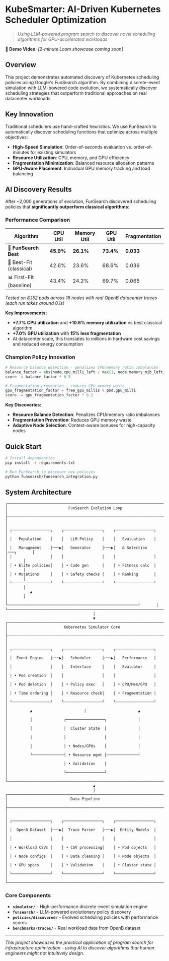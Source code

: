 # KubeSmarter: AI-Driven Kubernetes Scheduler Optimization

> *Using LLM-powered program search to discover novel scheduling algorithms for GPU-accelerated workloads*

**🎥 Demo Video**: *[2-minute Loom showcase coming soon]*

## Overview

This project demonstrates automated discovery of Kubernetes scheduling policies using Google's FunSearch algorithm. By combining discrete-event simulation with LLM-powered code evolution, we systematically discover scheduling strategies that outperform traditional approaches on real datacenter workloads.



## Key Innovation

Traditional schedulers use hand-crafted heuristics. We use FunSearch to automatically discover scheduling functions that optimize across multiple objectives:

- **High-Speed Simulation**: Order-of-seconds evaluation vs. order-of-minutes for existing simulators
- **Resource Utilization**: CPU, memory, and GPU efficiency
- **Fragmentation Minimization**: Balanced resource allocation patterns  
- **GPU-Aware Placement**: Individual GPU memory tracking and load balancing

## AI Discovery Results

After ~2,000 generations of evolution, FunSearch discovered scheduling policies that **significantly outperform classical algorithms**:

### Performance Comparison
| Algorithm | CPU Util | Memory Util | GPU Util | Fragmentation |
|-----------|----------|-------------|----------|---------------|
| **🤖 FunSearch Best** | **45.9%** | **26.1%** | **73.4%** | **0.033** |
| 🧠 Best-Fit (classical) | 42.6% | 23.6% | 68.6% | 0.039 |
| 📊 First-Fit (baseline) | 43.4% | 24.2% | 69.7% | 0.065 |

*Tested on 8,152 pods across 16 nodes with real OpenB datacenter traces (each run takes around 0.1s)*

**Key Improvements:**
- **+7.7% CPU utilization** and **+10.6% memory utilization** vs best classical algorithm
- **+7.0% GPU utilization** with **15% less fragmentation** 
- At datacenter scale, this translates to millions in hardware cost savings and reduced energy consumption

### Champion Policy Innovation
```python
# Resource balance detection - penalizes CPU/memory ratio imbalances
balance_factor = abs(node.cpu_milli_left / max(1, node.memory_mib_left) - pod.cpu_milli / max(1, pod.memory_mib))
score -= balance_factor * 0.5

# Fragmentation prevention - reduces GPU memory waste  
gpu_fragmentation_factor = free_gpu_millis % pod.gpu_milli
score -= gpu_fragmentation_factor * 0.2
```

**Key Discoveries:**
- **Resource Balance Detection**: Penalizes CPU/memory ratio imbalances  
- **Fragmentation Prevention**: Reduces GPU memory waste
- **Adaptive Node Selection**: Context-aware bonuses for high-capacity nodes

## Quick Start

```bash
# Install dependencies
pip install -r requirements.txt

# Run FunSearch to discover new policies  
python funsearch/funsearch_integration.py
```

## System Architecture

```
┌─────────────────────────────────────────────────────────────────────────────┐
│                           FunSearch Evolution Loop                          │
├─────────────────────────────────────────────────────────────────────────────┤
│                                                                             │
│ ┌─────────────────┐    ┌─────────────────┐    ┌─────────────────┐           │
│ │   Population    │    │   LLM Policy    │    │   Evaluation    │           │
│ │   Management    │───▶│   Generator     │───▶│   & Selection   │───┐       │
│ │                 │    │                 │    │                 │   │       │
│ │ • Elite policies│    │ • Code gen      │    │ • Fitness calc  │   │       │
│ │ • Mutations     │    │ • Safety checks │    │ • Ranking       │   │       │
│ └─────────────────┘    └─────────────────┘    └─────────────────┘   │       │
│          ▲                                                          │       │
│          └──────────────────────────────────────────────────────────┘       │
└─────────────────────────────────────────────────────────────────────────────┘
                                       │
                                       ▼
┌─────────────────────────────────────────────────────────────────────────────┐
│                         Kubernetes Simulator Core                           │
├─────────────────────────────────────────────────────────────────────────────┤
│                                                                             │
│ ┌─────────────────┐    ┌─────────────────┐    ┌─────────────────┐           │
│ │  Event Engine   │───▶│   Scheduler     │───▶│   Performance   │           │
│ │                 │    │   Interface     │    │   Evaluator     │           │
│ │ • Pod creation  │    │                 │    │                 │           │
│ │ • Pod deletion  │    │ • Policy exec   │    │ • CPU/Mem/GPU   │           │
│ │ • Time ordering │    │ • Resource check│    │ • Fragmentation │           │
│ └─────────────────┘    └─────────────────┘    └─────────────────┘           │
│          ▲                       │                       ▲                  │
│          │              ┌─────────────────┐              │                  │
│          │              │  Cluster State  │              │                  │
│          │              │                 │              │                  │
│          │              │ • Nodes/GPUs    │              │                  │
│          └──────────────│ • Resource mgmt │──────────────┘                  │
│                         │ • Validation    │                                 │
│                         └─────────────────┘                                 │
└─────────────────────────────────────────────────────────────────────────────┘
                                       ▲
                                       │
┌─────────────────────────────────────────────────────────────────────────────┐
│                            Data Pipeline                                    │
├─────────────────────────────────────────────────────────────────────────────┤
│                                                                             │
│ ┌─────────────────┐    ┌─────────────────┐    ┌─────────────────┐           │
│ │  OpenB Dataset  │───▶│  Trace Parser   │───▶│  Entity Models  │           │
│ │                 │    │                 │    │                 │           │
│ │ • Workload CSVs │    │ • CSV processing│    │ • Pod objects   │           │
│ │ • Node configs  │    │ • Data cleaning │    │ • Node objects  │           │
│ │ • GPU specs     │    │ • Validation    │    │ • Cluster state │           │
│ └─────────────────┘    └─────────────────┘    └─────────────────┘           │
└─────────────────────────────────────────────────────────────────────────────┘
```

### Core Components

- **`simulator/`** - High-performance discrete-event simulation engine
- **`funsearch/`** - LLM-powered evolutionary policy discovery  
- **`policies/discovered/`** - Evolved scheduling policies with performance scores
- **`benchmarks/traces/`** - Real workload data from OpenB dataset

---

*This project showcases the practical application of program search for infrastructure optimization - using AI to discover algorithms that human engineers might not intuitively design.*